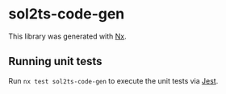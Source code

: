 # sol2ts-code-gen

This library was generated with [Nx](https://nx.dev).

## Running unit tests

Run `nx test sol2ts-code-gen` to execute the unit tests via [Jest](https://jestjs.io).
